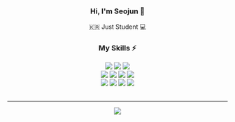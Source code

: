 <div width="100%" height="100%" align="center">
  
### Hi, I'm Seojun 👋

🇰🇷 Just Student 💻

### My Skills ⚡

  <div class="language" width="100">
  <img src="https://img.shields.io/badge/Python-3776AB?style=for-the-badge&logo=python&logoColor=white" />
  <img src="https://img.shields.io/badge/Swift-orange?style=for-the-badge&logo=Swift&logoColor=white"/>
  <img src="https://img.shields.io/badge/Android-3DDC84?style=for-the-badge&logo=AndroidStudio&logoColor=white" />
  </div>
<div>
  <img src="https://img.shields.io/badge/HTML5-E34F26?style=for-the-badge&logo=html5&logoColor=white" />
  <img src="https://img.shields.io/badge/CSS3-1572B6?style=for-the-badge&logo=css3&logoColor=white" />
  <img src="https://img.shields.io/badge/JavaScript-F7DF1E?style=for-the-badge&logo=javascript&logoColor=black" />
  <img src="https://img.shields.io/badge/TypeScript-007ACC?style=for-the-badge&logo=typescript&logoColor=white" />
</div>
<div>
<img src="https://img.shields.io/badge/Linux-yellow?style=for-the-badge&logo=Linux&logoColor=white"/>
<img src="https://img.shields.io/badge/Flutter-blue?style=for-the-badge&logo=Flutter&logoColor=white"/>
<img src="https://img.shields.io/badge/React-blue?style=for-the-badge&logo=React&logoColor=white"/>
<img src="https://img.shields.io/badge/PHP-purple?style=for-the-badge&logo=PHP&logoColor=white"/>
<br><br>
  <hr>
<div>
<img src="https://github-readme-stats.vercel.app/api?username=Chloekkk&theme=blue-green" />
  </div>
